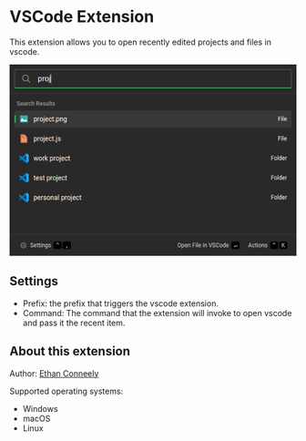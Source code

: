 # VSCode Extension

This extension allows you to open recently edited projects and files in vscode.

![Example](example.png)

## Settings

- Prefix: the prefix that triggers the vscode extension.
- Command: The command that the extension will invoke to open vscode and pass it the recent item.

## About this extension

Author: [Ethan Conneely](https://github.com/IrishBruse)

Supported operating systems:

- Windows
- macOS
- Linux
